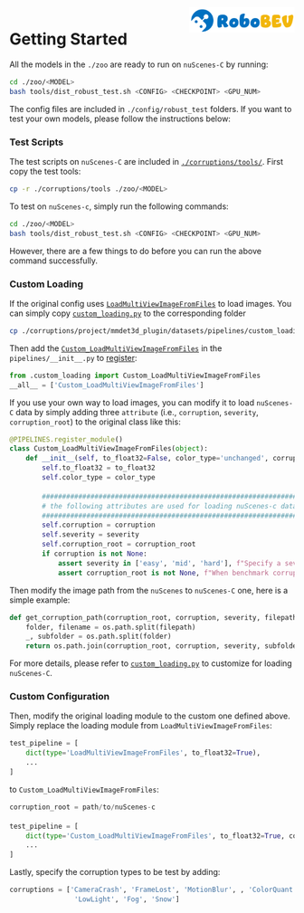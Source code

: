 <img src="../docs/figs/logo2.png" align="right" width="37%">

# Getting Started

All the models in the `./zoo` are ready to run on `nuScenes-C` by running:
```bash
cd ./zoo/<MODEL>
bash tools/dist_robust_test.sh <CONFIG> <CHECKPOINT> <GPU_NUM>
```
The config files are included in `./config/robust_test` folders. If you want to test your own models, please follow the instructions below:

### Test Scripts

The test scripts on `nuScenes-C` are included in [`./corruptions/tools/`](../corruptions/tools). First copy the test tools:

```bash
cp -r ./corruptions/tools ./zoo/<MODEL>
```

To test on `nuScenes-c`, simply run the following commands:

```bash
cd ./zoo/<MODEL>
bash tools/dist_robust_test.sh <CONFIG> <CHECKPOINT> <GPU_NUM>
```
However, there are a few things to do before you can run the above command successfully.

### Custom Loading

If the original config uses  [`LoadMultiViewImageFromFiles`](https://github.com/open-mmlab/mmdetection3d/blob/47285b3f1e9dba358e98fcd12e523cfd0769c876/mmdet3d/datasets/pipelines/loading.py#L11) to load images. You can simply copy [`custom_loading.py`](../corruptions/project/mmdet3d_plugin/datasets/pipelines/custom_loading.py) to the corresponding folder 
```bash
cp ./corruptions/project/mmdet3d_plugin/datasets/pipelines/custom_loading.py ./zoo/<MODEL>/projects/mmdet3d_plugin/datasets/pipelines/
```

Then add the [`Custom_LoadMultiViewImageFromFiles`](https://github.com/Daniel-xsy/RoboDet/blob/25ab276f73bd3253fe3caf605c8ab871d7e52aa9/corruptions/project/mmdet3d_plugin/datasets/pipelines/custom_loading.py#L18) in the `pipelines/__init__.py` to [register](https://mmcv.readthedocs.io/en/latest/understand_mmcv/registry.html):

```python
from .custom_loading import Custom_LoadMultiViewImageFromFiles
__all__ = ['Custom_LoadMultiViewImageFromFiles']
```

If you use your own way to load images, you can modify it to load `nuScenes-C` data by simply adding three `attribute` (i.e., `corruption`, `severity`, `corruption_root`) to the original class like this:

```python
@PIPELINES.register_module()
class Custom_LoadMultiViewImageFromFiles(object):
    def __init__(self, to_float32=False, color_type='unchanged', corruption=None, severity=None, corruption_root=None):
        self.to_float32 = to_float32
        self.color_type = color_type

        ################################################################
        # the following attributes are used for loading nuScenes-c data
        ################################################################
        self.corruption = corruption
        self.severity = severity
        self.corruption_root = corruption_root
        if corruption is not None:
            assert severity in ['easy', 'mid', 'hard'], f"Specify a severity of corruption benchmark, now {severity}"
            assert corruption_root is not None, f"When benchmark corruption, specify nuScenes-C root"
```

Then modify the image path from the `nuScenes` to `nuScenes-C` one, here is a simple example:

```python
def get_corruption_path(corruption_root, corruption, severity, filepath):
    folder, filename = os.path.split(filepath)
    _, subfolder = os.path.split(folder)
    return os.path.join(corruption_root, corruption, severity, subfolder, filename)
```

For more details, please refer to [`custom_loading.py`](../corruptions/project/mmdet3d_plugin/datasets/pipelines/custom_loading.py) to customize for loading `nuScenes-C`.

### Custom Configuration

Then, modify the original loading module to the custom one defined above. Simply replace the loading module from `LoadMultiViewImageFromFiles`:

```python
test_pipeline = [
    dict(type='LoadMultiViewImageFromFiles', to_float32=True),
    ...
]
```

to `Custom_LoadMultiViewImageFromFiles`:

```python
corruption_root = path/to/nuScenes-c

test_pipeline = [
    dict(type='Custom_LoadMultiViewImageFromFiles', to_float32=True, corruption_root=corruption_root),
    ...
]
```

Lastly, specify the corruption types to be test by adding:

```python
corruptions = ['CameraCrash', 'FrameLost', 'MotionBlur', , 'ColorQuant', 'Brightness', 
                'LowLight', 'Fog', 'Snow']
```
